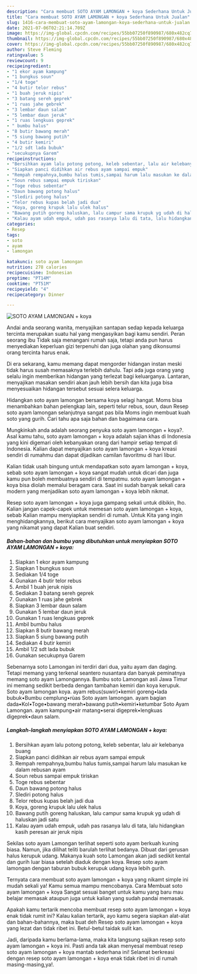 ```yaml
---
description: "Cara membuat SOTO AYAM LAMONGAN + koya Sederhana Untuk Jualan"
title: "Cara membuat SOTO AYAM LAMONGAN + koya Sederhana Untuk Jualan"
slug: 1416-cara-membuat-soto-ayam-lamongan-koya-sederhana-untuk-jualan
date: 2021-07-06T02:21:14.709Z
image: https://img-global.cpcdn.com/recipes/55bb07250f890987/680x482cq70/soto-ayam-lamongan-koya-foto-resep-utama.jpg
thumbnail: https://img-global.cpcdn.com/recipes/55bb07250f890987/680x482cq70/soto-ayam-lamongan-koya-foto-resep-utama.jpg
cover: https://img-global.cpcdn.com/recipes/55bb07250f890987/680x482cq70/soto-ayam-lamongan-koya-foto-resep-utama.jpg
author: Steve Fleming
ratingvalue: 5
reviewcount: 9
recipeingredient:
- "1 ekor ayam kampung"
- "1 bungkus soun"
- "1/4 toge"
- "4 butir telor rebus"
- "1 buah jeruk nipis"
- "3 batang sereh geprek"
- "1 ruas jahe gebrek"
- "3 lembar daun salam"
- "5 lembar daun jeruk"
- "1 ruas lengkuas geprek"
- " bumbu halus"
- "8 butir bawang merah"
- "5 siung bawang putih"
- "4 butir kemiri"
- "1/2 sdt lada bubuk"
- "secukupnya Garem"
recipeinstructions:
- "Bersihkan ayam lalu potong potong, keleb sebentar, lalu air kelebanya buang"
- "Siapkan panci didihkan air rebus ayam sampai empuk"
- "Rempah rempahnya,bumbu halus tumis,sampai harum lalu masukan ke dalam rebusan ayam"
- "Soun rebus sampai empuk tiriskan"
- "Toge rebus sebentar"
- "Daun bawang potong halus"
- "Slediri potong halus"
- "Telor rebus kupas belah jadi dua"
- "Koya, goreng krupuk lalu ulek halus"
- "Bawang putih goreng haluskan, lalu campur sama krupuk yg udah di haluskan jadi satu"
- "Kalau ayam udah empuk, udah pas rasanya lalu di tata, lalu hidangkan kasih peresan air jeruk nipis"
categories:
- Resep
tags:
- soto
- ayam
- lamongan

katakunci: soto ayam lamongan 
nutrition: 278 calories
recipecuisine: Indonesian
preptime: "PT14M"
cooktime: "PT51M"
recipeyield: "4"
recipecategory: Dinner

---
```



![SOTO AYAM LAMONGAN + koya](https://img-global.cpcdn.com/recipes/55bb07250f890987/680x482cq70/soto-ayam-lamongan-koya-foto-resep-utama.jpg)

Andai anda seorang wanita, menyajikan santapan sedap kepada keluarga tercinta merupakan suatu hal yang mengasyikan bagi kamu sendiri. Peran seorang ibu Tidak saja menangani rumah saja, tetapi anda pun harus menyediakan keperluan gizi terpenuhi dan juga olahan yang dikonsumsi orang tercinta harus enak.

Di era  sekarang, kamu memang dapat mengorder hidangan instan meski tidak harus susah memasaknya terlebih dahulu. Tapi ada juga orang yang selalu ingin memberikan hidangan yang terlezat bagi keluarganya. Lantaran, menyajikan masakan sendiri akan jauh lebih bersih dan kita juga bisa menyesuaikan hidangan tersebut sesuai selera keluarga. 

Hidangkan soto ayam lamongan bersama koya selagi hangat. Moms bisa menambahkan bahan pelengkap lain, seperti telur rebus, soun, daun Resep soto ayam lamongan selanjutnya sangat pas bila Moms ingin membuat kuah soto yang gurih. Cari tahu apa saja bahan dan bagaimana cara.

Mungkinkah anda adalah seorang penyuka soto ayam lamongan + koya?. Asal kamu tahu, soto ayam lamongan + koya adalah sajian khas di Indonesia yang kini digemari oleh kebanyakan orang dari hampir setiap tempat di Indonesia. Kalian dapat menyajikan soto ayam lamongan + koya kreasi sendiri di rumahmu dan dapat dijadikan camilan favoritmu di hari libur.

Kalian tidak usah bingung untuk mendapatkan soto ayam lamongan + koya, sebab soto ayam lamongan + koya sangat mudah untuk dicari dan juga kamu pun boleh membuatnya sendiri di tempatmu. soto ayam lamongan + koya bisa diolah memalui beragam cara. Saat ini sudah banyak sekali cara modern yang menjadikan soto ayam lamongan + koya lebih nikmat.

Resep soto ayam lamongan + koya juga gampang sekali untuk dibikin, lho. Kalian jangan capek-capek untuk memesan soto ayam lamongan + koya, sebab Kalian mampu menyiapkan sendiri di rumah. Untuk Kita yang ingin menghidangkannya, berikut cara menyajikan soto ayam lamongan + koya yang nikamat yang dapat Kalian buat sendiri.

<!--inarticleads1-->

##### Bahan-bahan dan bumbu yang dibutuhkan untuk menyiapkan SOTO AYAM LAMONGAN + koya:

1. Siapkan 1 ekor ayam kampung
1. Siapkan 1 bungkus soun
1. Sediakan 1/4 toge
1. Gunakan 4 butir telor rebus
1. Ambil 1 buah jeruk nipis
1. Sediakan 3 batang sereh geprek
1. Gunakan 1 ruas jahe gebrek
1. Siapkan 3 lembar daun salam
1. Gunakan 5 lembar daun jeruk
1. Gunakan 1 ruas lengkuas geprek
1. Ambil  bumbu halus
1. Siapkan 8 butir bawang merah
1. Siapkan 5 siung bawang putih
1. Sediakan 4 butir kemiri
1. Ambil 1/2 sdt lada bubuk
1. Gunakan secukupnya Garem


Sebenarnya soto Lamongan ini terdiri dari dua, yaitu ayam dan daging. Tetapi memang yang terkenal seantero nusantara dan banyak peminatnya memang soto ayam Lamongannya. Bumbu soto Lamongan asli Jawa Timur ini memang sedikit berbeda dengan tambahan kemiri dan koya kerupuk. Soto ayam lamongan koya. ayam rebus(suwir)•kemiri goreng•lada bubuk•Bumbu cemplung•rùas Soto ayam lamongan. ayam bagian dada•Kol•Toge•bawang merah•bawang putih•kemiri•ketumbar Soto Ayam Lamongan. ayam kampung•air matang•serai digeprek•lengkuas digeprek•daun salam. 

<!--inarticleads2-->

##### Langkah-langkah menyiapkan SOTO AYAM LAMONGAN + koya:

1. Bersihkan ayam lalu potong potong, keleb sebentar, lalu air kelebanya buang
1. Siapkan panci didihkan air rebus ayam sampai empuk
1. Rempah rempahnya,bumbu halus tumis,sampai harum lalu masukan ke dalam rebusan ayam
1. Soun rebus sampai empuk tiriskan
1. Toge rebus sebentar
1. Daun bawang potong halus
1. Slediri potong halus
1. Telor rebus kupas belah jadi dua
1. Koya, goreng krupuk lalu ulek halus
1. Bawang putih goreng haluskan, lalu campur sama krupuk yg udah di haluskan jadi satu
1. Kalau ayam udah empuk, udah pas rasanya lalu di tata, lalu hidangkan kasih peresan air jeruk nipis


Sekilas soto ayam Lamongan terlihat seperti soto ayam berkuah kuning biasa. Namun, jika dilihat teliti barulah terlihat bedanya. Dibuat dari gerusan halus kerupuk udang. Makanya kuah soto Lamongan akan jadi sedikit kental dan gurih luar biasa setelah diaduk dengan koya. Resep soto ayam lamongan dengan taburan bubuk kerupuk udang koya lebih gurih. 

Ternyata cara membuat soto ayam lamongan + koya yang nikamt simple ini mudah sekali ya! Kamu semua mampu mencobanya. Cara Membuat soto ayam lamongan + koya Sangat sesuai banget untuk kamu yang baru mau belajar memasak ataupun juga untuk kalian yang sudah pandai memasak.

Apakah kamu tertarik mencoba membuat resep soto ayam lamongan + koya enak tidak rumit ini? Kalau kalian tertarik, ayo kamu segera siapkan alat-alat dan bahan-bahannya, maka buat deh Resep soto ayam lamongan + koya yang lezat dan tidak ribet ini. Betul-betul taidak sulit kan. 

Jadi, daripada kamu berlama-lama, maka kita langsung sajikan resep soto ayam lamongan + koya ini. Pasti anda tak akan menyesal membuat resep soto ayam lamongan + koya mantab sederhana ini! Selamat berkreasi dengan resep soto ayam lamongan + koya enak tidak ribet ini di rumah masing-masing,ya!.

